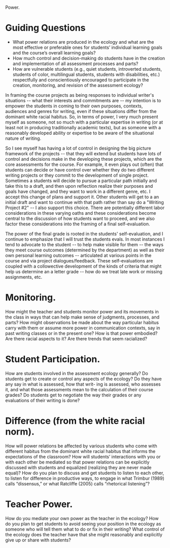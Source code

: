 Power.

# Guiding Questions
* What power relations are produced in the ecology and what are the most effective or preferable ones for students’ individual learning goals and the course’s overall learning goals?
* How much control and decision-making do students have in the creation and implementation of all assessment processes and parts?
* How are vulnerable students (e.g., quiet students, introverted students, students of color, multilingual students, students with disabilities, etc.) respectfully and conscientiously encouraged to participate in the creation, monitoring, and revision of the assessment ecology?

In framing the course projects as being responses to individual writer's situations -- what their interests and commitments are -- my intention is to empower the students in coming to their own purposes, contexts, audiences and genres for writing, even if these situations differ from the dominant white racial habitus. So, in terms of power, I very much present myself as someone, not so much with a particular expertise in writing (or at least not in producing traditionally academic texts), but as someone with a reasonably developed ability or expertise to be aware of the situational nature of writing.

So I see myself has having a lot of control in designing the big picture framework of the projects -- that they will extend but students have lots of control and decisions make in the developing these projects, which are the core assessments for the course. For example, it even plays out (often) that students can decide or have control over whether they do two different writing projects or they commit to the development of single project. Sometimes a students will decide to pursue a particular path initially and take this to a draft, and then upon reflection realize their purposes and goals have changed, and they want to work in a different genre, etc. I accept this change of plans and support it. Other students will get to a an initial draft and want to continue with that path rather than say do a "Writing Project #2" -- I also support this choice. There are potentially different labor considerations in these varying oaths and these considerations become central to the discussion of how students want to proceed, and we also factor these considerations into the framing of a final self-evaluation.

The power of the final grade is rooted in the students' self-evaluation, and I continue to emphasize that I will trust the students evals. In most instances I tend to advocate to the student -- to help make visible for them -- the ways they meet course outcomes (determined by the department) as well as their own personal learning outcomes -- articulated at various points in the course and via project dialogues/feedback. These self-evaluations are coupled with a collowective development of the kinds of criteria that might help us determine an a letter grade -- how do we treat late work or missing assignments, etc.

# Monitoring.
How might the teacher and students monitor power and its movements in the class in ways that can help make sense of judgments, processes, and parts? How might observations be made about the way particular habitus carry with them or assume more power in communication contexts, say in past writing classes or in the present one? How is that power embodied? Are there racial aspects to it? Are there trends that seem racialized?

# Student Participation.
How are students involved in the assessment ecology generally? Do students get to create or control any aspects of the ecology? Do they have any say in what is assessed, how that writ- ing is assessed, who assesses it, and what those assessments mean to the calculation of their course grades? Do students get to negotiate the way their grades or any evaluations of their writing is done?

# Difference (from the white racial norm).
How will power relations be affected by various students who come with different habitus from the dominant white racial habitus that informs the expectations of the classroom? How will students’ interactions with you or with each other be mediated so that power relations can be explicitly discussed with students and equalized (realizing they are never made equal)? How do you plan to discuss and get students to listen to each other, to listen for difference in productive ways, to engage in what Trimbur (1989) calls “dissensus,” or what Ratcliffe (2005) calls “rhetorical listening”?

# Teacher Power.
How do you mediate your own power as the teacher in the ecology? How do you plan to get students to avoid seeing your position in the ecology as someone who will tell them what to do or fix in their writing? What control of the ecology does the teacher have that she might reasonably and explicitly give up or share with students?
